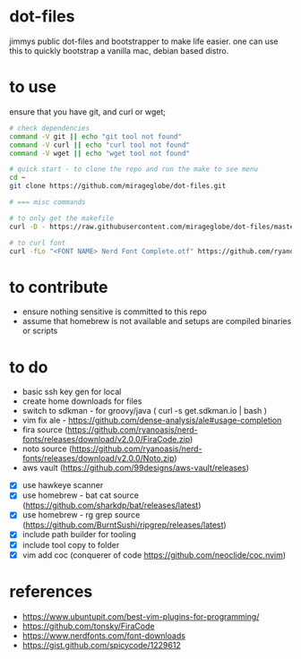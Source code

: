 # dot-files

jimmys public dot-files and bootstrapper to make life easier. one can use this to quickly bootstrap a vanilla mac, debian based distro.

# to use

ensure that you have git, and curl or wget;

```bash
# check dependencies
command -V git || echo "git tool not found"
command -V curl || echo "curl tool not found"
command -V wget || echo "wget tool not found"

# quick start - to clone the repo and run the make to see menu
cd ~
git clone https://github.com/mirageglobe/dot-files.git
```

```bash
# === misc commands

# to only get the makefile
curl -D - https://raw.githubusercontent.com/mirageglobe/dot-files/master/Makefile > ~/Makefile

# to curl font
curl -fLo "<FONT NAME> Nerd Font Complete.otf" https://github.com/ryanoasis/nerd-fonts/raw/master/patched-fonts/<FONT_PATH>/complete/<FONT_NAME>%20Nerd%20Font%20Complete.otf
```

# to contribute

- ensure nothing sensitive is committed to this repo
- assume that homebrew is not available and setups are compiled binaries or scripts

# to do

- basic ssh key gen for local
- create home downloads for files
- switch to sdkman - for groovy/java ( curl -s get.sdkman.io | bash )
- vim fix ale - https://github.com/dense-analysis/ale#usage-completion
- fira source (https://github.com/ryanoasis/nerd-fonts/releases/download/v2.0.0/FiraCode.zip)
- noto source (https://github.com/ryanoasis/nerd-fonts/releases/download/v2.0.0/Noto.zip)
- aws vault (https://github.com/99designs/aws-vault/releases)
- [x] use hawkeye scanner
- [x] use homebrew - bat cat source (https://github.com/sharkdp/bat/releases/latest)
- [x] use homebrew - rg grep source (https://github.com/BurntSushi/ripgrep/releases/latest)
- [x] include path builder for tooling
- [x] include tool copy to folder
- [x] vim add coc (conquerer of code https://github.com/neoclide/coc.nvim)

# references

- https://www.ubuntupit.com/best-vim-plugins-for-programming/
- https://github.com/tonsky/FiraCode
- https://www.nerdfonts.com/font-downloads
- https://gist.github.com/spicycode/1229612
